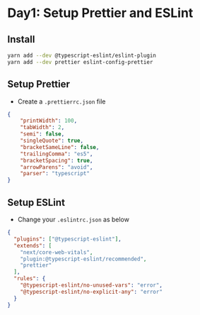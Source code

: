 # Day1: Setup Prettier and ESLint

## Install
```bash
yarn add --dev @typescript-eslint/eslint-plugin
yarn add --dev prettier eslint-config-prettier
```

## Setup Prettier
- Create a `.prettierrc.json` file
```json
{
	"printWidth": 100,
	"tabWidth": 2,
	"semi": false,
	"singleQuote": true,
	"bracketSameLine": false,
	"trailingComma": "es5",
	"bracketSpacing": true,
	"arrowParens": "avoid",
	"parser": "typescript"
}
```

## Setup ESLint
- Change your `.eslintrc.json` as below
```json
{
  "plugins": ["@typescript-eslint"],
  "extends": [
    "next/core-web-vitals",
    "plugin:@typescript-eslint/recommended",
    "prettier"
  ],
  "rules": {
    "@typescript-eslint/no-unused-vars": "error",
    "@typescript-eslint/no-explicit-any": "error"
  }
}
```